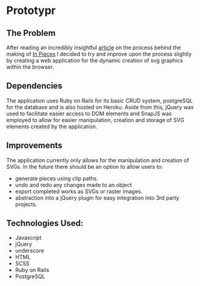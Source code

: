 # Prototypr

## The Problem
After reading an incredibly insightful [article](http://www.smashingmagazine.com/2015/06/the-making-of-in-pieces/) on the process behind the making of [In Pieces](http://species-in-pieces.com/) I decided to try and improve upon the process slightly by creating a web application for the dynamic creation of svg graphics within the browser.

## Dependencies
The application uses Ruby on Rails for its basic CRUD system, postgreSQL for the database and is also hosted on Heroku. Aside from this, jQuery was used to facilitate easier access to DOM elements and SnapJS was employed to allow for easier manipulation, creation and storage of SVG elements created by the application. 

## Improvements
The application currently only allows for the manipulation and creation of SVGs. In the future there should be an option to allow users to:
* generate pieces using clip paths. 
* undo and redo any changes made to an object 
* export completed works as SVGs or raster images.
* abstraction into a jQuery plugin for easy integration into 3rd party projects. 

## Technologies Used: 
* Javascript
* jQuery
* underscore
* HTML
* SCSS
* Ruby on Rails
* PostgreSQL

